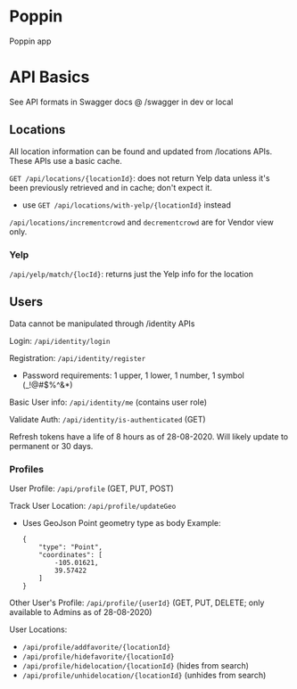 # Poppin
Poppin app


# API Basics
See API formats in Swagger docs @ /swagger in dev or local

## Locations

All location information can be found and updated from /locations APIs. These APIs use a basic cache. 

`GET /api/locations/{locationId}`: does not return Yelp data unless it's been previously retrieved and in cache; don't expect it.
+ use `GET /api/locations/with-yelp/{locationId}` instead

`/api/locations/incrementcrowd` and `decrementcrowd` are for Vendor view only.

### Yelp
`/api/yelp/match/{locId}`: returns just the Yelp info for the location

## Users

Data cannot be manipulated through /identity APIs

Login: `/api/identity/login`

Registration: `/api/identity/register`
+ Password requirements: 1 upper, 1 lower, 1 number, 1 symbol (_!@#$%^&*)

Basic User info: `/api/identity/me` (contains user role)

Validate Auth: `/api/identity/is-authenticated` (GET)
  
Refresh tokens have a life of 8 hours as of 28-08-2020. Will likely update to permanent or 30 days.
  
### Profiles
  
User Profile: `/api/profile` (GET, PUT, POST)

Track User Location: `/api/profile/updateGeo`
+ Uses GeoJson Point geometry type as body
    Example: 
    ```
    {
        "type": "Point",
        "coordinates": [
            -105.01621,
            39.57422
        ]
    }
    ```

Other User's Profile: `/api/profile/{userId}` (GET, PUT, DELETE; only available to Admins as of 28-08-2020)

User Locations:
+ `/api/profile/addfavorite/{locationId}`
+ `/api/profile/hidefavorite/{locationId}`
+ `/api/profile/hidelocation/{locationId}` (hides from search)
+ `/api/profile/unhidelocation/{locationId}` (unhides from search)
